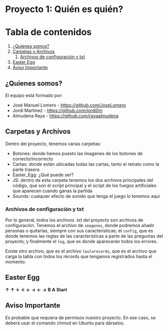 # Proyecto 1: Quién es quién?

# Tabla de contenidos
1. [¿Quienes somos?](#quienes-somos)
2. [Carpetas y Archivos](#carpetas-archivos)
   1. [Archivos de configuración y txt](#archivos-configuracion)
3. [Easter Egg](#easteregg)
4. [Aviso Importante](#aviso)

## ¿Quienes somos? <a name="quienes-somos"></a>
El equipo está formado por:
- José Manuel Lomero - https://github.com/JoseLomero
- Jordi Martinez - https://github.com/jordi0m
- Almudena Raya - https://github.com/rayaalmudena

## Carpetas y Archivos <a name="carpetas-archivos"></a>
Dentro del proyecto, tenemos varias carpetas:
- Botones: donde hemos puesto las imagenes de los botones de correcto/incorrecto
- Cartas: donde están ubicadas todas las cartas, tanto el retrato como la parte trasera
- Easter_Egg: ¿Qué puede ser?
- JS: dentro de esta carpeta tenemos los dos archivos principales del código, que son el script principal y el script de los fuegos artificiales que aparecen cuando ganas la partida
- Sounds: cualquier efecto de sonido que tenga el juego lo tenemos aqui

### Archivos de configuración y txt <a name="archivos-configuracion"></a>
Por lo general, todos los archivos .txt del proyecto son archivos de configuración. Tenemos el archivo de `imagenes`, donde podremos añadir personas o quitarlas, siempre con sus características; el `config`, que es donde tenemos las reglas de las características a parte de las preguntas del proyecto; y finalmente el `log`, que es donde aparecerán todos los errores.

Existe otro archivo, que es el archivo `taularecords`, que es el archivo que carga la tabla con todos los récords que tengamos registrados hasta el momento.

## Easter Egg <a name="easteregg"></a>
**↑** **↑** **↓** **↓** **←** **→** **←** **→** **B** **A** **Start**


## Aviso Importante <a name="aviso"></a>
Es probable que requiera de permisos nuestro proyecto. En ese caso, se deberá usar el comando chmod en Ubuntu para dárselos.
